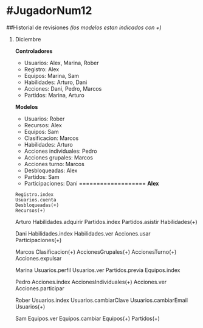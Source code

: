 #JugadorNum12
============

##Historial de revisiones 
*(los modelos estan indicados con +)*


1. Diciembre

	**Controladores**
	* Usuarios: Alex, Marina, Rober
	* Registro: Alex
	* Equipos:  Marina, Sam
	* Habilidades: Arturo, Dani
	* Acciones: Dani, Pedro, Marcos
	* Partidos: Marina, Arturo

	**Modelos**
	* Usuarios: Rober
	* Recursos: Alex
	* Equipos: Sam
	* Clasificacion: Marcos
	* Habilidades: Arturo
	* Acciones individuales: Pedro
	* Acciones grupales: Marcos
	* Acciones turno: Marcos
	* Desbloqueadas: Alex
	* Partidos: Sam
	* Participaciones: Dani
===================	
	**Alex** 
	```
	Registro.index
	Usuarios.cuenta
	Desbloqueadas(+)
	Recursos(+)
	```

	Arturo
		Habilidades.adquirir
		Partidos.index
		Partidos.asistir
		Habilidades(+)

	Dani
		Habilidades.index
		Habilidades.ver
		Acciones.usar
		Participaciones(+)

	Marcos
		Clasificacion(+)
		AccionesGrupales(+)
		AccionesTurno(+)
		Acciones.expulsar

	Marina
		Usuarios.perfil
		Usuarios.ver
		Partidos.previa
		Equipos.index

	Pedro
		Acciones.index
		AccionesIndividuales(+)
		Acciones.ver
		Acciones.participar

	Rober
		Usuarios.index
		Usuarios.cambiarClave
		Usuarios.cambiarEmail
		Usuarios(+)

	Sam
		Equipos.ver
		Equipos.cambiar
		Equipos(+)
		Partidos(+)